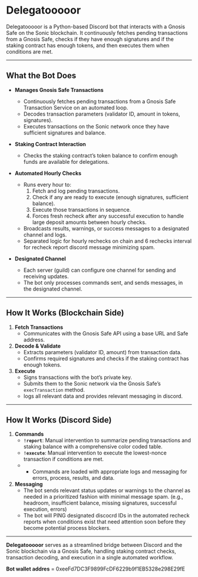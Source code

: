 # Delegatooooor

Delegatooooor is a Python-based Discord bot that interacts with a Gnosis Safe on the Sonic blockchain. It continuously fetches pending
transactions from a Gnosis Safe, checks if they have enough signatures and if the staking contract has enough tokens, and then executes
them when conditions are met.

---

## What the Bot Does

- **Manages Gnosis Safe Transactions**  
  - Continuously fetches pending transactions from a Gnosis Safe Transaction Service on an automated loop.
  - Decodes transaction parameters (validator ID, amount in tokens, signatures).
  - Executes transactions on the Sonic network once they have sufficient signatures and balance.

- **Staking Contract Interaction**  
  - Checks the staking contract’s token balance to confirm enough funds are available for delegations.

- **Automated Hourly Checks**  
  - Runs every hour to:
    1. Fetch and log pending transactions.
    2. Check if any are ready to execute (enough signatures, sufficient balance).
    3. Execute those transactions in sequence.
    4. Forces fresh recheck after any successful execution to handle large deposit amounts between hourly checks.
  - Broadcasts results, warnings, or success messages to a designated channel and logs.
  - Separated logic for hourly rechecks on chain and 6 rechecks interval for recheck report discord message minimizing spam.

- **Designated Channel**  
  - Each server (guild) can configure one channel for sending and receiving updates.
  - The bot only processes commands sent, and sends messages, in the designated channel.

---

## How It Works (Blockchain Side)

1. **Fetch Transactions**  
   - Communicates with the Gnosis Safe API using a base URL and Safe address.
2. **Decode & Validate**  
   - Extracts parameters (validator ID, amount) from transaction data.
   - Confirms required signatures and checks if the staking contract has enough tokens.
3. **Execute**  
   - Signs transactions with the bot’s private key.
   - Submits them to the Sonic network via the Gnosis Safe’s `execTransaction` method.
   - logs all relevant data and provides relevant messaging in discord.

---

## How It Works (Discord Side)

1. **Commands**  
   - **`!report`**: Manual intervention to summarize pending transactions and staking balance with a comprehensive color coded table.  
   - **`!execute`**: Manual intervention to execute the lowest-nonce transaction if conditions are met.
   - - Commands are loaded with appropriate logs and messaging for errors, process, results, and data.
2. **Messaging**  
   - The bot sends relevant status updates or warnings to the channel as needed in a prioritized fashion with minimal message spam.
     (e.g., headroom, insufficient balance, missing signatures, successful execution, errors)
   - The bot will PING designated discocrd IDs in the automated recheck reports when conditions exist that need attention soon before
     they become potential process blockers.

---

**Delegatooooor** serves as a streamlined bridge between Discord and the Sonic blockchain via a Gnosis Safe, handling staking contract
checks, transaction decoding, and execution in a single automated workflow.

**Bot wallet addres** = 0xeeFd7DC3F9899FcDF6229b9f1EB5328e298E29fE
